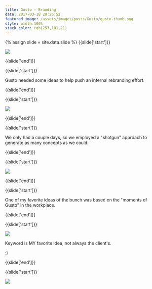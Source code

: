 ```yaml
---
title: Gusto — Branding
date: 2017-03-18 20:26:52
featured_image: /assets/images/posts/Gusto/gusto-thumb.png
style: width:100%
stack_color: rgb(253,181,21)
---
```

{% assign slide = site.data.slide %}
{{slide['start']}}

<div><img class='full-width' src='{{ site.url }}/assets/images/posts/Gusto/gusto-1.png' srcset='{{ site.url }}/assets/images/posts/Gusto/gusto-1.png 1024w, {{ site.url }}/assets/images/posts/Gusto/gusto-1@2x.png 2048w, {{ site.url }}/assets/images/posts/Gusto/gusto-1@3x.png 3072w'></div>

{{slide['end']}}

{{slide['start']}}

Gusto needed some ideas to help push an internal rebranding effort.

{{slide['end']}}

{{slide['start']}}

<div><img src='{{ site.url }}/assets/images/posts/Gusto/gusto-2.png' srcset='{{ site.url }}/assets/images/posts/Gusto/gusto-2.png 794w, {{ site.url }}/assets/images/posts/Gusto/gusto-2@2x.png 1588w'></div>

{{slide['end']}}

{{slide['start']}}

We only had a couple days, so we employed a "shotgun" approach to generate as many concepts as we could.

{{slide['end']}}

{{slide['start']}}

<div><img src='{{ site.url }}/assets/images/posts/Gusto/gusto-3.png' srcset='{{ site.url }}/assets/images/posts/Gusto/gusto-3.png 794w, {{ site.url }}/assets/images/posts/Gusto/gusto-3@2x.png 1588w, {{ site.url }}/assets/images/posts/Gusto/gusto-3@3x.png 2382w'></div>

{{slide['end']}}

{{slide['start']}}

One of my favorite ideas of the bunch was based on the "moments of Gusto" in the workplace.

{{slide['end']}}

{{slide['start']}}

<div><img src='{{ site.url }}/assets/images/posts/Gusto/gusto-4.png' srcset='{{ site.url }}/assets/images/posts/Gusto/gusto-4.png 794w, {{ site.url }}/assets/images/posts/Gusto/gusto-4@2x.png 1588w, {{ site.url }}/assets/images/posts/Gusto/gusto-4@3x.png 2382w'></div>

Keyword is MY favorite idea, not always the client's.

:)

{{slide['end']}}

{{slide['start']}}

<div class='row'>

<div><img src='{{ site.url }}/assets/images/posts/Gusto/gusto-5.png' srcset='{{ site.url }}/assets/images/posts/Gusto/gusto-5.png 314w, {{ site.url }}/assets/images/posts/Gusto/gusto-5@2x.png 628w, {{ site.url }}/assets/images/posts/Gusto/gusto-5@3x.png 942w'></div><!--

--><div><img src='{{ site.url }}/assets/images/posts/Gusto/gusto-6.png' srcset='{{ site.url }}/assets/images/posts/Gusto/gusto-6.png 314w, {{ site.url }}/assets/images/posts/Gusto/gusto-6@2x.png 628w, {{ site.url }}/assets/images/posts/Gusto/gusto-6@3x.png 942w'></div>

</div>

We used organic linework throughout these concepts in order to feel energetic and stand out in an industry where everyone's using sleek lines and geometric forms.

{{slide['end']}}

{{slide['start']}}

<figure>

<div class='row'>

<div><img src='{{ site.url }}/assets/images/posts/Gusto/gusto-7.png' srcset='{{ site.url }}/assets/images/posts/Gusto/gusto-7.png 474w, {{ site.url }}/assets/images/posts/Gusto/gusto-7@2x.png 948w, {{ site.url }}/assets/images/posts/Gusto/gusto-7@3x.png 1422w'></div><!--

--><div><img src='{{ site.url }}/assets/images/posts/Gusto/gusto-8.png' srcset='{{ site.url }}/assets/images/posts/Gusto/gusto-8.png 154w, {{ site.url }}/assets/images/posts/Gusto/gusto-8@2x.png 308w, {{ site.url }}/assets/images/posts/Gusto/gusto-8@3x.png 462w'></div>

</div>

<figcaption>Sorry to anyone who really knows how to read sign language, this was just a mock-up and I have no idea what it says.</figcaption>

</figure>

{{slide['end']}}